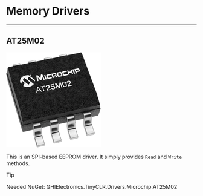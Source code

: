 # Memory Drivers

---

## AT25M02
![AT25M02](./images/AT25M02.png)

This is an SPI-based EEPROM driver. It simply provides `Read` and `Write` methods.

> [!TIP]
> Needed NuGet: GHIElectronics.TinyCLR.Drivers.Microchip.AT25M02